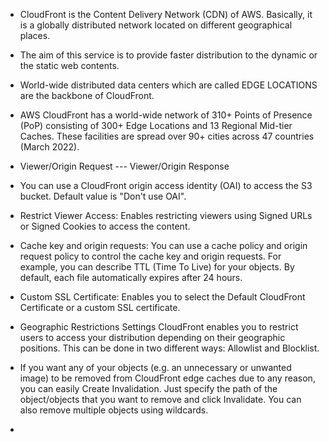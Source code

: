 * CloudFront is the Content Delivery Network (CDN) of AWS. Basically, it is a globally distributed network located on different geographical places. 

* The aim of this service is to provide faster distribution to the dynamic or the static web contents. 

* World-wide distributed data centers which are called EDGE LOCATIONS are the backbone of CloudFront.

* AWS CloudFront has a world-wide network of 310+ Points of Presence (PoP) consisting of 300+ Edge Locations and 13 Regional Mid-tier Caches. These facilities are spread over 90+ cities across 47 countries (March 2022).

* Viewer/Origin Request --- Viewer/Origin Response

* You can use a CloudFront origin access identity (OAI) to access the S3 bucket. Default value is "Don't use OAI".

* Restrict Viewer Access: Enables restricting viewers using Signed URLs or Signed Cookies to access the content.

* Cache key and origin requests: You can use a cache policy and origin request policy to control the cache key and origin requests. For example, you can describe TTL (Time To Live) for your objects. By default, each file automatically expires after 24 hours.

* Custom SSL Certificate: Enables you to select the Default CloudFront Certificate or a custom SSL certificate.

* Geographic Restrictions Settings
CloudFront enables you to restrict users to access your distribution depending on their geographic positions. This can be done in two different ways: Allowlist and Blocklist.

* If you want any of your objects (e.g. an unnecessary or unwanted image) to be removed from CloudFront edge caches due to any reason, you can easily Create Invalidation. Just specify the path of the object/objects that you want to remove and click Invalidate. You can also remove multiple objects using wildcards.

* 
